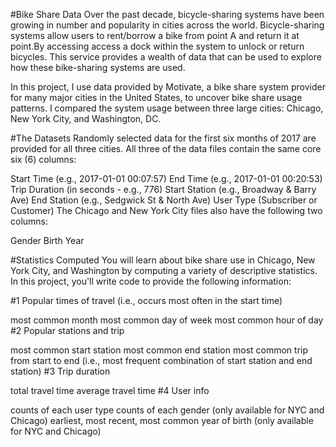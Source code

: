 #Bike Share Data
Over the past decade, bicycle-sharing systems have been growing in number and popularity in cities across the world. Bicycle-sharing systems allow users to rent/borrow a bike from point A and return it at point.By accessing access a dock within the system to unlock or return bicycles. This service provides a wealth of data that can be used to explore how these bike-sharing systems are used.

In this project, I use data provided by Motivate, a bike share system provider for many major cities in the United States, to uncover bike share usage patterns. I compared the system usage between three large cities: Chicago, New York City, and Washington, DC.

#The Datasets
Randomly selected data for the first six months of 2017 are provided for all three cities. All three of the data files contain the same core six (6) columns:

Start Time (e.g., 2017-01-01 00:07:57)
End Time (e.g., 2017-01-01 00:20:53)
Trip Duration (in seconds - e.g., 776)
Start Station (e.g., Broadway & Barry Ave)
End Station (e.g., Sedgwick St & North Ave)
User Type (Subscriber or Customer)
The Chicago and New York City files also have the following two columns:

Gender
Birth Year

#Statistics Computed
You will learn about bike share use in Chicago, New York City, and Washington by computing a variety of descriptive statistics. In this project, you'll write code to provide the following information:

#1 Popular times of travel (i.e., occurs most often in the start time)

most common month
most common day of week
most common hour of day
#2 Popular stations and trip

most common start station
most common end station
most common trip from start to end (i.e., most frequent combination of start station and end station)
#3 Trip duration

total travel time
average travel time
#4 User info

counts of each user type
counts of each gender (only available for NYC and Chicago)
earliest, most recent, most common year of birth (only available for NYC and Chicago)
